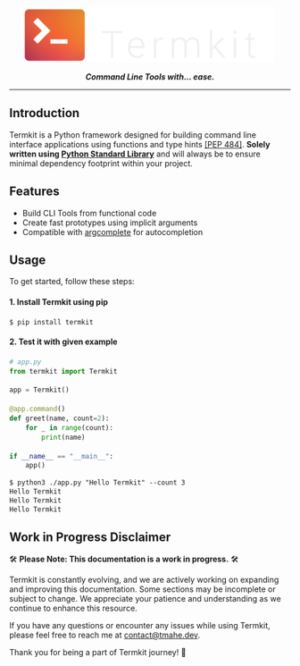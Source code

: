 <p align="center">
    <img alt="" title="Termkit" src="docs/images/banner.png#gh-dark-mode-only" style="text-indent: -10000px" width="450">
    <img alt="" title="Termkit" src="https://gist.github.com/thmahe/749542a8ec97af9f20a476699e41b7c3/raw/dc6e249d08d65da3a0f6ba95ae09314e298a3583/banner_light.png#gh-light-mode-only" width="450">
</p>
<div align="center">
  <b><i>Command Line Tools with... ease.</i></b>
<hr>

</div>

## Introduction

Termkit is a Python framework designed for building command line interface applications using functions 
and type hints [[PEP 484]](https://peps.python.org/pep-0484/). 
**Solely written using [Python Standard Library](https://docs.python.org/3/library/)** and will always be to ensure
minimal dependency footprint within your project.

## Features

- Build CLI Tools from functional code
- Create fast prototypes using implicit arguments
- Compatible with [argcomplete](https://pypi.org/project/argcomplete/) for autocompletion

## Usage

To get started, follow these steps:

#### 1. Install Termkit using pip
```shell
$ pip install termkit
```
#### 2. Test it with given example

```python
# app.py
from termkit import Termkit

app = Termkit()

@app.command()
def greet(name, count=2):
    for _ in range(count):
        print(name)

if __name__ == "__main__":
    app()

```
```shell
$ python3 ./app.py "Hello Termkit" --count 3
Hello Termkit
Hello Termkit
Hello Termkit
```


## Work in Progress Disclaimer

🛠️ **Please Note: This documentation is a work in progress.** 🛠️

Termkit is constantly evolving, and we are actively working on expanding and improving this documentation. Some sections may be incomplete or subject to change. We appreciate your patience and understanding as we continue to enhance this resource.

If you have any questions or encounter any issues while using Termkit, please feel free to reach me at [contact@tmahe.dev](mailto:contact@tmahe.dev).

Thank you for being a part of Termkit journey! 🌟
